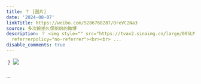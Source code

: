 ```yaml
---
title: ？ [图片]
date: '2024-08-07'
linkTitle: https://weibo.com/5286768287/OreVC2Na3
source: 多次婉拒久保织织的微博
description: ？ <img style="" src="https://tvax2.sinaimg.cn/large/005LMJWfgy1hsfvf3fciaj30n01ds4lh.jpg"
  referrerpolicy="no-referrer"><br><br> ...
disable_comments: true
---
```

？ <img style="" src="https://tvax2.sinaimg.cn/large/005LMJWfgy1hsfvf3fciaj30n01ds4lh.jpg" referrerpolicy="no-referrer"><br><br> ...